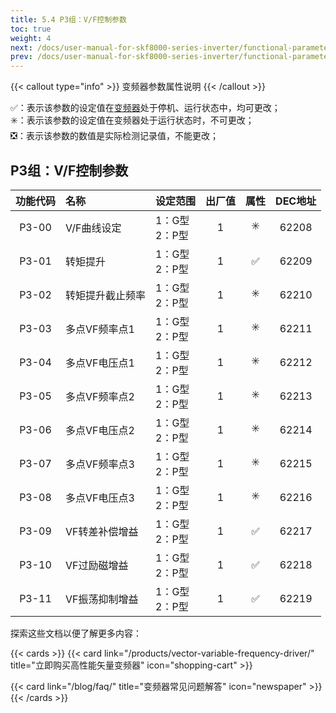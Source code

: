 ```yaml
---
title: 5.4 P3组：V/F控制参数
toc: true
weight: 4
next: /docs/user-manual-for-skf8000-series-inverter/functional-parameter-table/input-terminal-parameters/
prev: /docs/user-manual-for-skf8000-series-inverter/functional-parameter-table/vector-parameter/
---
```

{{< callout type="info" >}}
  变频器参数属性说明
{{< /callout >}}

✅：表示该参数的设定值在[变频器](/products/vector-variable-frequency-driver/)处于停机、运行状态中，均可更改；  
✳️：表示该参数的设定值在变频器处于运行状态时，不可更改；  
❎：表示该参数的数值是实际检测记录值，不能更改；



## P3组：V/F控制参数

|  功能代码|    名称  | 设定范围 | 出厂值 |属性 | DEC地址 |
| :----: |    :----   | :----   | :----:   | :----:   | :----:   |
|  P3-00|  V/F曲线设定  | 1：G型</br>2：P型 |1 | ✳️ | 62208 |
|  P3-01|    转矩提升  | 1：G型</br>2：P型 |1 | ✅ | 62209 |
|  P3-02|    转矩提升截止频率  | 1：G型</br>2：P型 |1 | ✳️ | 62210 |
|  P3-03|    多点VF频率点1  | 1：G型</br>2：P型 |1 | ✳️ | 62211 |
|  P3-04|    多点VF电压点1  | 1：G型</br>2：P型 |1 | ✳️ | 62212 |
|  P3-05|    多点VF频率点2  | 1：G型</br>2：P型 |1 | ✳️ | 62213 |
|  P3-06|    多点VF电压点2  | 1：G型</br>2：P型 |1 | ✳️ | 62214 |
|  P3-07|    多点VF频率点3  | 1：G型</br>2：P型 |1 | ✳️ | 62215 |
|  P3-08|    多点VF电压点3  | 1：G型</br>2：P型 |1 | ✳️ | 62216 |
|  P3-09|    VF转差补偿增益  | 1：G型</br>2：P型 |1 | ✅ | 62217 |
|  P3-10|    VF过励磁增益 | 1：G型</br>2：P型 |1 | ✅ | 62218 |
|  P3-11|    VF振荡抑制增益  | 1：G型</br>2：P型 |1 | ✅ | 62219 |


探索这些文档以便了解更多内容：

{{< cards >}}
  {{< card link="/products/vector-variable-frequency-driver/" title="立即购买高性能矢量变频器" icon="shopping-cart" >}}

  {{< card link="/blog/faq/" title="变频器常见问题解答" icon="newspaper" >}}
{{< /cards >}}	
